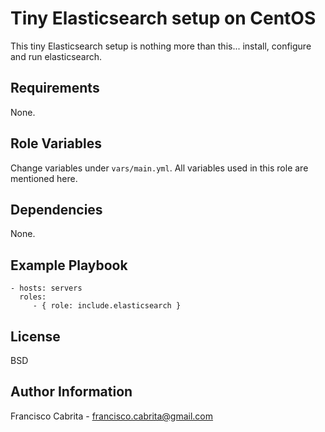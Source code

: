 Tiny Elasticsearch setup on CentOS
==================================

This tiny Elasticsearch setup is nothing more than this... install, configure and run elasticsearch.

Requirements
------------

None.

Role Variables
--------------

Change variables under `vars/main.yml`. All variables used in this role are mentioned here.

Dependencies
------------

None.

Example Playbook
----------------

    - hosts: servers
      roles:
         - { role: include.elasticsearch }

License
-------

BSD

Author Information
------------------

Francisco Cabrita - <francisco.cabrita@gmail.com>